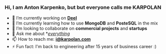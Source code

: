 ### Hi, I am Anton Karpenko, but but everyone calls me KARPOLAN

- 🔭 I’m currently working on **[Deel](https://www.letsdeel.com/)** 
- 🌱 I’m currently learning how to use **MongoDB** and **PosteSQL** in the mix
- 👯 I’m looking to collaborate on **commercial projects** and **startups**
- 💬 Ask me about **[everything](https://www.facebook.com/karpolan)*
- 📫 How to reach me: **i@karpolan.com**
- ⚡ Fun fact: I'm back to engineering after 15 years of business career :)
